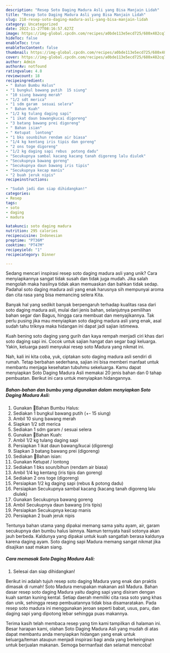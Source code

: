 ```yaml
---
description: "Resep Soto Daging Madura Asli yang Bisa Manjain Lidah"
title: "Resep Soto Daging Madura Asli yang Bisa Manjain Lidah"
slug: 218-resep-soto-daging-madura-asli-yang-bisa-manjain-lidah
category: Uncategorized
date: 2022-11-27T08:16:57.627Z
image: https://img-global.cpcdn.com/recipes/a0bde113e5ecd725/680x482cq70/soto-daging-madura-asli-foto-resep-utama.jpg
hideToc: false
enableToc: true
enableTocContent: false
thumbnail: https://img-global.cpcdn.com/recipes/a0bde113e5ecd725/680x482cq70/soto-daging-madura-asli-foto-resep-utama.jpg
cover: https://img-global.cpcdn.com/recipes/a0bde113e5ecd725/680x482cq70/soto-daging-madura-asli-foto-resep-utama.jpg
author: Admin
authorAv: notfound
ratingvalue: 4.8
reviewcount: 18
recipeingredient:
- " Bahan Bumbu Halus"
- "1 bungkul bawang putih  15 siung"
- "10 siung bawang merah"
- "1/2 sdt merica"
- "1 sdm garam  sesuai selera"
- " Bahan Kuah"
- "1/2 kg tulang daging sapi"
- "1 ikat daun bawangkucai digoreng"
- "3 batang bawang prei digoreng"
- " Bahan isian"
- " Ketupat  lontong"
- "1 bks sounbihun rendam air biasa"
- "1/4 kg kentang iris tipis dan goreng"
- "2 ons toge digoreng"
- "1/2 kg daging sapi rebus  potong dadu"
- "Secukupnya sambal kacang kacang tanah digoreng lalu diulek"
- "Secukupnya bawang goreng"
- "Secukupnya daun bawang iris tipis"
- "Secukupnya kecap manis"
- "2 buah jeruk nipis"
recipeinstructions:

- "Sudah jadi dan siap dihidangkan!"
categories:
- Resep
tags:
- soto
- daging
- madura

katakunci: soto daging madura 
nutrition: 295 calories
recipecuisine: Indonesian
preptime: "PT36M"
cooktime: "PT47M"
recipeyield: "1"
recipecategory: Dinner

---
```





Sedang mencari inspirasi resep soto daging madura asli yang unik? Cara menyiapkannya sangat tidak susah dan tidak juga mudah. Jika salah mengolah maka hasilnya tidak akan memuaskan dan bahkan tidak sedap. Padahal soto daging madura asli yang enak harusnya sih mempunyai aroma dan cita rasa yang bisa memancing selera Kita.





Banyak hal yang sedikit banyak berpengaruh terhadap kualitas rasa dari soto daging madura asli, mulai dari jenis bahan, selanjutnya pemilihan bahan segar dan Bagus, hingga cara membuat dan menyajikannya. Tak perlu pusing jika mau menyiapkan soto daging madura asli yang enak,      asal sudah tahu triknya maka hidangan ini dapat jadi sajian istimewa.














Kuah bening soto daging yang gurih dan kaya rempah menjadi ciri khas dari soto daging sapi ini. Cocok untuk sajian hangat dan segar bagi keluarga. Yakin, keluarga pasti menyukai resep soto Madura yang nikmat ini.






Nah, kali ini kita coba, yuk, ciptakan soto daging madura asli sendiri di rumah. Tetap berbahan sederhana, sajian ini bisa memberi manfaat untuk membantu menjaga kesehatan tubuhmu sekeluarga. Kamu dapat menyiapkan Soto Daging Madura Asli memakai 20 jenis bahan dan 0 tahap pembuatan. Berikut ini cara untuk menyiapkan hidangannya.

<!--inarticleads1-->

##### Bahan-bahan dan bumbu yang digunakan dalam menyiapkan Soto Daging Madura Asli:

1. Gunakan  📍Bahan Bumbu Halus:
1. Sediakan 1 bungkul bawang putih (+- 15 siung)
1. Ambil 10 siung bawang merah
1. Siapkan 1/2 sdt merica
1. Sediakan 1 sdm garam / sesuai selera
1. Gunakan  📍Bahan Kuah:
1. Ambil 1/2 kg tulang daging sapi
1. Persiapkan 1 ikat daun bawang/kucai (digoreng)
1. Siapkan 3 batang bawang prei (digoreng)
1. Sediakan  📍Bahan isian:
1. Gunakan  Ketupat / lontong
1. Sediakan 1 bks soun/bihun (rendam air biasa)
1. Ambil 1/4 kg kentang (iris tipis dan goreng)
1. Sediakan 2 ons toge (digoreng)
1. Persiapkan 1/2 kg daging sapi (rebus &amp; potong dadu)
1. Persiapkan Secukupnya sambal kacang (kacang tanah digoreng lalu diulek)
1. Gunakan Secukupnya bawang goreng
1. Ambil Secukupnya daun bawang (iris tipis)
1. Persiapkan Secukupnya kecap manis
1. Persiapkan 2 buah jeruk nipis


Tentunya bahan utama yang dipakai memang sama yaitu ayam, air, garam secukupnya dan bumbu halus lainnya. Namun ternyata hasil sotonya akan jauh berbeda. Kaldunya yang dipakai untuk kuah sangatlah berasa kaldunya karena daging ayam. Soto daging sapi Madura memang sangat nikmat jika disajikan saat makan siang. 

<!--inarticleads2-->

##### Cara memasak Soto Daging Madura Asli:


1. Selesai dan siap dihidangkan!

Berikut ini adalah tujuh resep soto daging Madura yang enak dan praktis dimasak di rumah! Soto Madura merupakan makanan asli Madura. Bahan dasar resep soto daging Madura yaitu daging sapi yang disiram dengan kuah santan kuning kental. Setiap daerah memiliki cita rasa soto yang khas dan unik, sehingga resep pembuatannya tidak bisa disamaratakan. Pada resep soto madura ini menggunakan jeroan seperti babat, usus, paru, dan daging sapi yang dipotong lebar sehingga puas makannya. 

Terima kasih telah membaca resep yang tim kami tampilkan di halaman ini. Besar harapan kami, olahan Soto Daging Madura Asli yang mudah di atas dapat membantu anda menyiapkan hidangan yang enak untuk keluarga/teman ataupun menjadi inspirasi bagi anda yang berkeinginan untuk berjualan makanan. Semoga bermanfaat dan selamat mencoba!
